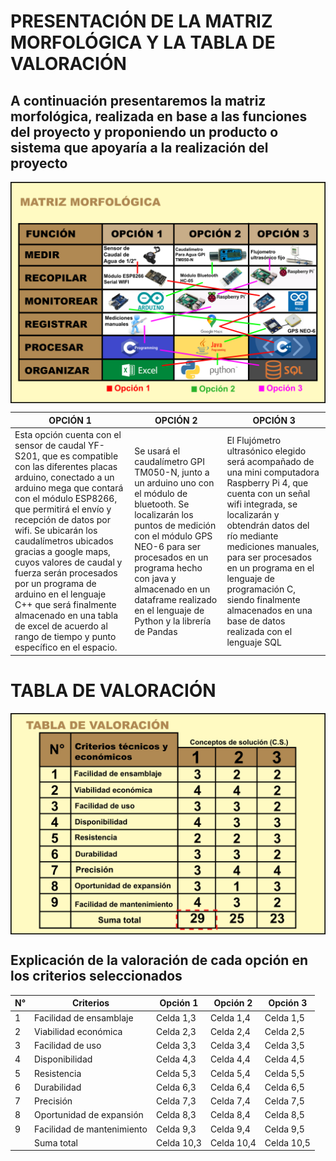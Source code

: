 # PRESENTACIÓN DE LA MATRIZ MORFOLÓGICA Y LA TABLA DE VALORACIÓN
## A continuación presentaremos la matriz morfológica, realizada en base a las funciones del proyecto y proponiendo un producto o sistema que apoyaría a la realización del proyecto

<img src="https://github.com/Jordan300105/FUNDAMENTOS-DE-DISE-O/blob/main/Imagenes/matriz%20morfologica%20y%20tabla%20de%20valoracion/matriz_morfologica.png" alt="foto"  align="center">

| OPCIÓN 1 | OPCIÓN 2 | OPCIÓN 3 |
|--------------|--------------|--------------|
|  Esta opción cuenta con el sensor de caudal YF-S201, que es compatible con las diferentes placas arduino, conectado a un arduino mega que contará con el módulo ESP8266, que permitirá el envío y recepción de datos por wifi. Se ubicarán los caudalímetros ubicados gracias a google maps, cuyos valores de caudal y fuerza serán procesados por un programa de arduino en el lenguaje C++ que será finalmente almacenado en una tabla de excel de acuerdo al rango de tiempo y punto específico en el espacio.  | Se usará el caudalímetro GPI TM050-N, junto a un arduino uno con el módulo de bluetooth. Se localizarán los puntos de medición con el módulo GPS NEO-6 para ser procesados en un programa hecho con java y almacenado en un dataframe realizado en el lenguaje de Python y la librería de Pandas    | El Flujómetro ultrasónico elegido será acompañado de una mini computadora Raspberry Pi 4, que cuenta con un señal wifi integrada, se localizarán y obtendrán datos del río mediante mediciones manuales, para ser procesados en un programa en el lenguaje de programación C, siendo finalmente almacenados en una base de datos realizada con el lenguaje SQL |



# TABLA DE VALORACIÓN

<img src="https://github.com/Jordan300105/FUNDAMENTOS-DE-DISE-O/blob/main/Imagenes/matriz%20morfologica%20y%20tabla%20de%20valoracion/tabla_de_valoracion.png" alt="foto"  align="center">

## Explicación de la valoración de cada opción en los criterios seleccionados

| N° | Criterios | Opción 1 | Opción 2 | Opción 3 |
|--------------|--------------|--------------|--------------|--------------|
| 1    | Facilidad de ensamblaje    | Celda 1,3    | Celda 1,4    | Celda 1,5    |
| 2    | Viabilidad económica    | Celda 2,3    | Celda 2,4    | Celda 2,5    |
| 3    | Facilidad de uso    | Celda 3,3    | Celda 3,4    | Celda 3,5    |
| 4    | Disponibilidad    | Celda 4,3    | Celda 4,4    | Celda 4,5    |
| 5    | Resistencia   | Celda 5,3    | Celda 5,4    | Celda 5,5    |
| 6    | Durabilidad    | Celda 6,3    | Celda 6,4    | Celda 6,5    |
| 7    | Precisión    | Celda 7,3    | Celda 7,4    | Celda 7,5    |
| 8    | Oportunidad de expansión    | Celda 8,3    | Celda 8,4    | Celda 8,5    |
| 9    | Facilidad de mantenimiento    | Celda 9,3    | Celda 9,4    | Celda 9,5    |
|      | Suma total   | Celda 10,3   | Celda 10,4   | Celda 10,5   

